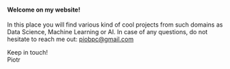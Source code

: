 
#### Welcome on my website! 

In this place you will find various kind of cool projects from such domains as Data Science, Machine Learning or AI.  In case of any questions, do not hesitate to reach me out: 
piobpc@gmail.com 

Keep in touch!  
Piotr 